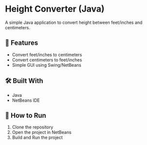 # Height Converter (Java)

A simple Java application to convert height between feet/inches and centimeters.

## 🚀 Features
- Convert feet/inches to centimeters
- Convert centimeters to feet/inches
- Simple GUI using Swing/NetBeans

## 🛠️ Built With
- Java
- NetBeans IDE

## 📁 How to Run
1. Clone the repository
2. Open the project in NetBeans
3. Build and Run the project

